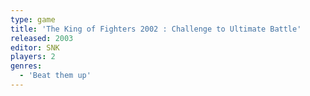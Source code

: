 ```yaml
---
type: game
title: 'The King of Fighters 2002 : Challenge to Ultimate Battle'
released: 2003
editor: SNK
players: 2
genres:
  - 'Beat them up'
---
```

